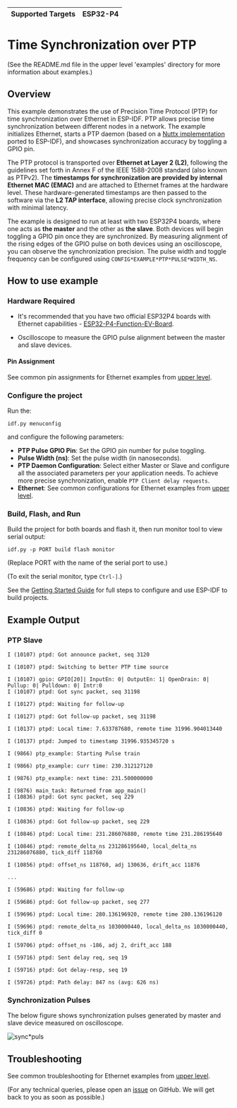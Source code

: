 | Supported Targets | ESP32-P4 |
| ----------------- | -------- |

# Time Synchronization over PTP
(See the README.md file in the upper level 'examples' directory for more information about examples.)

## Overview

This example demonstrates the use of Precision Time Protocol (PTP) for time synchronization over Ethernet in ESP-IDF. PTP allows precise time synchronization between different nodes in a network. The example initializes Ethernet, starts a PTP daemon (based on a [Nuttx implementation](https://github.com/apache/nuttx-apps/tree/master/netutils/ptpd) ported to ESP-IDF), and showcases synchronization accuracy by toggling a GPIO pin.

The PTP protocol is transported over **Ethernet at Layer 2 (L2)**, following the guidelines set forth in Annex F of the IEEE 1588-2008 standard (also known as PTPv2). The **timestamps for synchronization are provided by internal Ethernet MAC (EMAC)** and are attached to Ethernet frames at the hardware level. These hardware-generated timestamps are then passed to the software via the **L2 TAP interface**, allowing precise clock synchronization with minimal latency.

The example is designed to run at least with two ESP32P4 boards, where one acts as **the master** and the other as **the slave**. Both devices will begin toggling a GPIO pin once they are synchronized. By measuring alignment of the rising edges of the GPIO pulse on both devices using an oscilloscope, you can observe the synchronization precision. The pulse width and toggle frequency can be configured using ``CONFIG*EXAMPLE*PTP*PULSE*WIDTH_NS``.

## How to use example

### Hardware Required

* It's recommended that you have two official ESP32P4 boards with Ethernet capabilities - [ESP32-P4-Function-EV-Board](https://docs.espressif.com/projects/esp-dev-kits/en/latest/esp32p4/esp32-p4-function-ev-board/user_guide.html).

* Oscilloscope to measure the GPIO pulse alignment between the master and slave devices.

#### Pin Assignment

See common pin assignments for Ethernet examples from [upper level](../README.md#common-pin-assignments).

### Configure the project

Run the:

```
idf.py menuconfig
```
and configure the following parameters:

* **PTP Pulse GPIO Pin**: Set the GPIO pin number for pulse toggling.
* **Pulse Width (ns)**: Set the pulse width (in nanoseconds).
* **PTP Daemon Configuration**: Select either Master or Slave and configure all the associated parameters per your application needs. To achieve more precise synchronization, enable ``PTP Client delay requests``.
* **Ethernet**: See common configurations for Ethernet examples from [upper level](../README.md#common-configurations).

### Build, Flash, and Run

Build the project for both boards and flash it, then run monitor tool to view serial output:

```
idf.py -p PORT build flash monitor
```

(Replace PORT with the name of the serial port to use.)

(To exit the serial monitor, type ``Ctrl-]``.)

See the [Getting Started Guide](https://docs.espressif.com/projects/esp-idf/en/latest/get-started/index.html) for full steps to configure and use ESP-IDF to build projects.

## Example Output

### PTP Slave

```
I (10107) ptpd: Got announce packet, seq 3120

I (10107) ptpd: Switching to better PTP time source

I (10107) gpio: GPIO[20]| InputEn: 0| OutputEn: 1| OpenDrain: 0| Pullup: 0| Pulldown: 0| Intr:0 
I (10107) ptpd: Got sync packet, seq 31198

I (10127) ptpd: Waiting for follow-up

I (10127) ptpd: Got follow-up packet, seq 31198

I (10137) ptpd: Local time: 7.633787680, remote time 31996.904013440

I (10137) ptpd: Jumped to timestamp 31996.935345720 s

I (9866) ptp_example: Starting Pulse train

I (9866) ptp_example: curr time: 230.312127120

I (9876) ptp_example: next time: 231.500000000

I (9876) main_task: Returned from app_main()
I (10836) ptpd: Got sync packet, seq 229

I (10836) ptpd: Waiting for follow-up

I (10836) ptpd: Got follow-up packet, seq 229

I (10846) ptpd: Local time: 231.286076880, remote time 231.286195640

I (10846) ptpd: remote_delta_ns 231286195640, local_delta_ns 231286076880, tick_diff 118760

I (10856) ptpd: offset_ns 118760, adj 130636, drift_acc 11876

...

I (59686) ptpd: Waiting for follow-up

I (59686) ptpd: Got follow-up packet, seq 277

I (59696) ptpd: Local time: 280.136196920, remote time 280.136196120

I (59696) ptpd: remote_delta_ns 1030000440, local_delta_ns 1030000440, tick_diff 0

I (59706) ptpd: offset_ns -186, adj 2, drift_acc 188

I (59716) ptpd: Sent delay req, seq 19

I (59716) ptpd: Got delay-resp, seq 19

I (59726) ptpd: Path delay: 847 ns (avg: 626 ns)
```

### Synchronization Pulses

The below figure shows synchronization pulses generated by master and slave device measured on oscilloscope.

![sync*puls](./docs/sync*osc.jpg)

## Troubleshooting

See common troubleshooting for Ethernet examples from [upper level](../README.md#common-troubleshooting).

(For any technical queries, please open an [issue](https://github.com/espressif/esp-idf/issues) on GitHub. We will get back to you as soon as possible.)
